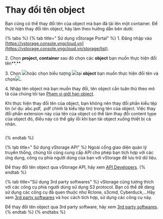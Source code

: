 # Thay đổi tên object

Bạn cũng có thể thay đổi tên của object mà bạn đã tải lên một container. Để thực hiện thay đổi tên object, hãy làm theo hướng dẫn bên dưới:



{% tabs %}
{% tab title=" Sử dụng vStorage Portal" %}
1\. Đăng nhập vào [https://vstorage.console.vngcloud.vn](https://vstorage.console.vngcloud.vn/storage/list).

2\. Chọn **project, container** sau đó chọn các **object** bạn muốn thực hiện đổi tên**.**

3\. Chọn ![](https://docs.vngcloud.vn/download/thumbnails/49648530/image2023-3-6\_10-56-24.png?version=1\&modificationDate=1678074986000\&api=v2)hoặc chọn biểu tượng ![](https://docs.vngcloud.vn/download/thumbnails/49648530/image2023-2-6\_10-20-54.png?version=1\&modificationDate=1678074993000\&api=v2)tại **object** bạn muốn thực hiện đổi tên và chọn![](https://docs.vngcloud.vn/download/thumbnails/49648530/image2023-3-6\_10-56-49.png?version=1\&modificationDate=1678075010000\&api=v2)**.**

4\. Nhập tên object mà bạn muốn thay đổi, tên object cần tuân thủ theo mô tả của chúng tôi tạo [Phạm vi giới hạn object](pham-vi-gioi-han-object.md).

Khi thực hiện thay đổi tên của object, bạn không nên thay đổi phần kiểu tệp tin (ví dụ: abc.pdf, .pdf chính là kiểu tệp tin) trong tên của object. Việc thay đổi phần extension này của tên của object có thể làm thay đổi content type của object đó, điều này có thể gây lỗi khi bạn tải object xuống thiết bị cá nhân.&#x20;

<figure><img src="../../../../../.gitbook/assets/Doi_ten_object.gif" alt=""><figcaption></figcaption></figure>
{% endtab %}

{% tab title=" Sử dụng vStorage API" %}
Ngoài cổng giao diện quản lý truyền thống, chúng tôi cũng cung cấp API cho phép bạn tích hợp với các ứng dụng, công cụ phía người dùng của bạn với vStorage để lưu trữ dữ liệu.

Để thay đổi tên object qua vStorage API, hãy xem [API Developers](../../api-developers/).
{% endtab %}

{% tab title="Sử dụng 3rd party softwares" %}
vStorage cũng tương thích với các công cụ phía người dùng sử dụng S3 protocol. Bạn có thể dễ dàng sử dụng các công cụ đã quen thuộc như Rclone, s3cmd, Cyberduck,...Hãy xem [3rd party softwares](../../3rd-party-softwares/) và học cách tích hợp, sử dụng các công cụ này.&#x20;

Để thay đổi tên object qua 3rd party software, hãy xem [3rd party softwares](../../3rd-party-softwares/).
{% endtab %}
{% endtabs %}
